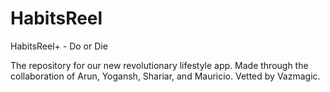 # HabitsReel
HabitsReel+ - Do or Die

The repository for our new revolutionary lifestyle app.
Made through the collaboration of Arun, Yogansh, Shariar, and Mauricio.
Vetted by Vazmagic.
